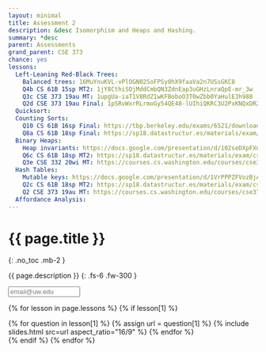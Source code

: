 ```yaml
---
layout: minimal
title: Assessment 2
description: &desc Isomorphism and Heaps and Hashing.
summary: *desc
parent: Assessments
grand_parent: CSE 373
chance: yes
lessons:
  Left-Leaning Red-Black Trees:
    Balanced trees: 16MuYnuKVL-vPlOGN02SoFPSy0hX9faaVa2n7USsGKC8
    Q4b CS 61B 15sp MT2: 1jY8CthiSOjMddCmbQN3ZdnEap3uGHzLnraQpE-mr_3w
    Q3c CSE 373 19au MT: 1upgUa-iaT1V8RdZ1wKFBoboO3T0wZbb0YaHulE3h988
    Q2d CSE 373 19au Final: 1pSRvWxrRLrmoGy54QE48-lUIhiQKRC3U2PxKNQxDRZE
  Quicksort:
  Counting Sorts:
    Q10 CS 61B 16sp Final: https://tbp.berkeley.edu/exams/6521/download/#page=13
    Q8a CS 61B 18sp Final: https://sp18.datastructur.es/materials/exam/cs61b-sp18-final.pdf#page=10
  Binary Heaps:
    Heap invariants: https://docs.google.com/presentation/d/102seDXpFXnjsrdCjYPRTRiXiTg8KfVDGUqsr7BgfGPE/edit#slide=id.gf7a60617bf_0_114
    Q6c CS 61B 18sp MT2: https://sp18.datastructur.es/materials/exam/cs61b-sp18-mt2.pdf#page=7
    Q3e CSE 332 20wi MT: https://courses.cs.washington.edu/courses/cse332/20wi/files/cse332-20wi-midterm.pdf#page=3
  Hash Tables:
    Mutable keys: https://docs.google.com/presentation/d/1VrPPPZFVozBjAsPBGb5BiCL6MY2nh6yvQJtJOhHdOnQ/edit#slide=id.g17196d611de_0_6
    Q2c CS 61B 18sp MT2: https://sp18.datastructur.es/materials/exam/cs61b-sp18-mt2.pdf#page=4
    Q2 CSE 373 19au MT: https://courses.cs.washington.edu/courses/cse373/19au/files/cse373-19au-midterm.pdf#page=2
  Affordance Analysis:
---
```


# {{ page.title }}
{: .no_toc .mb-2 }

{{ page.description }}
{: .fs-6 .fw-300 }

<input id="email" type="email" size="15" placeholder="email@uw.edu" class="text-beta p-2 mb-2" />

{% for lesson in page.lessons %}
{% if lesson[1] %}
<div id="{{ lesson[0] | slugify }}" class="questions">
{% for question in lesson[1] %}
{% assign url = question[1] %}
{% include slides.html src=url aspect_ratio="16/9" %}
{% endfor %}
</div>
{% endif %}
{% endfor %}

<script>
{% include_relative _unhide.js %}
</script>
